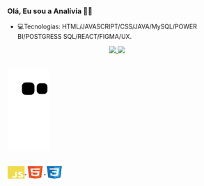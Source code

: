 ### Olá, Eu sou  a Analívia  👋😘
 
 
 - 💻Tecnologias: HTML/JAVASCRIPT/CSS/JAVA/MySQL/POWER BI/POSTGRESS SQL/REACT/FIGMA/UX.


 
  <div align="center">
  <a href="https://github.com/naliviaa">
  <img height="180em" src="https://github-readme-stats.vercel.app/api?username=naliviaa&show_icons=true&theme=dark&include_all_commits=true&count_private=true"/>
  <img height="180em" src="https://github-readme-stats.vercel.app/api/top-langs/?username=naliviaa&layout=compact&langs_count=7&theme=pink"/>
</div>
  <div style="display: inline_block"><br>
 
 
![snake gif](https://github.com/naliviaa/NALIVIA/blob/output/github-contribution-grid-snake.svg)

 <div style="display: inline_block"><br>
  <img align="center" alt="Nalivia-Js" height="30" width="40" src="https://raw.githubusercontent.com/devicons/devicon/master/icons/javascript/javascript-plain.svg">
  <img align="center" alt="Nalivia-HTML" height="30" width="40" src="https://raw.githubusercontent.com/devicons/devicon/master/icons/html5/html5-original.svg">
  <img align="center" alt="Nalivia-CSS" height="30" width="40" src="https://raw.githubusercontent.com/devicons/devicon/master/icons/css3/css3-original.svg"></div>
  
